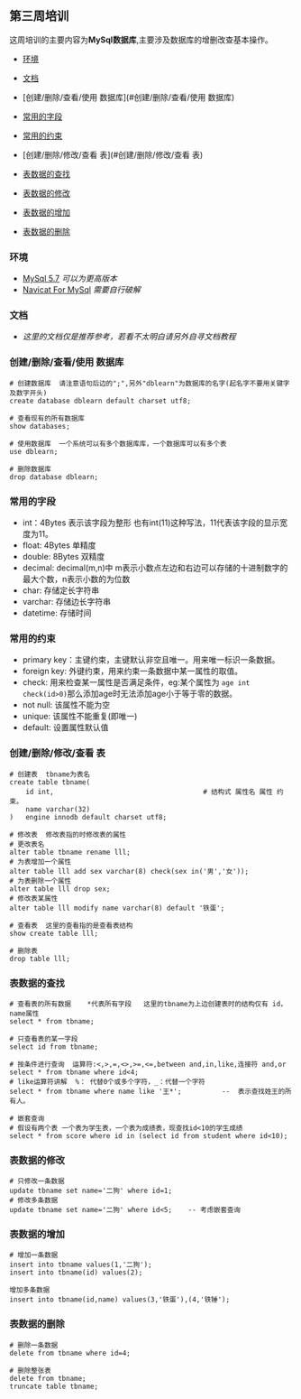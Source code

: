 ## 第三周培训

这周培训的主要内容为**MySql数据库**,主要涉及数据库的增删改查基本操作。

- [环境](#环境)

- [文档](#文档)

- [创建/删除/查看/使用 数据库](#创建/删除/查看/使用 数据库)

- [常用的字段](#常用的字段)

- [常用的约束](#常用的约束)

- [创建/删除/修改/查看 表](#创建/删除/修改/查看 表)

- [表数据的查找](#表数据的查找)

- [表数据的修改](#表数据的修改)

- [表数据的增加](#表数据的增加)

- [表数据的删除](#表数据的删除)

  

  

### 环境 

- [MySql 5.7](https://dev.mysql.com/downloads/installer/)	*可以为更高版本*
- [Navicat For MySql](https://www.navicat.com.cn/download/navicat-for-mysql)    *需要自行破解*



### 文档

- ​     *这里的文档仅是推荐参考，若看不太明白请另外自寻文档教程*



### 创建/删除/查看/使用 数据库

```
# 创建数据库  请注意语句后边的";",另外"dblearn"为数据库的名字(起名字不要用关键字及数字开头)
create database dblearn default charset utf8;

# 查看现有的所有数据库
show databases;

# 使用数据库  一个系统可以有多个数据库库，一个数据库可以有多个表
use dblearn;

# 删除数据库
drop database dblearn;

```





### 常用的字段

- int：4Bytes 表示该字段为整形  也有int(11)这种写法，11代表该字段的显示宽度为11。
- float: 4Bytes  单精度
- double: 8Bytes  双精度
- decimal:  decimal(m,n)中 m表示小数点左边和右边可以存储的十进制数字的最大个数，n表示小数的为位数
- char: 存储定长字符串
- varchar: 存储边长字符串
- datetime: 存储时间



### 常用的约束

- primary key：主键约束，主键默认非空且唯一。用来唯一标识一条数据。
- foreign key:   外键约束，用来约束一条数据中某一属性的取值。
- check:  用来检查某一属性是否满足条件，eg:某个属性为  `age int check(id>0)`那么添加age时无法添加age小于等于零的数据。
- not null: 该属性不能为空
- unique: 该属性不能重复(即唯一)
- default: 设置属性默认值



### 创建/删除/修改/查看 表

```
# 创建表  tbname为表名   
create table tbname(
	id int,										# 结构式 属性名 属性 约束。
	name varchar(32)
)	engine innodb default charset utf8;

# 修改表  修改表指的时修改表的属性
# 更改表名
alter table tbname rename lll;
# 为表增加一个属性
alter table lll add sex varchar(8) check(sex in('男','女'));
# 为表删除一个属性
alter table lll drop sex;
# 修改表某属性
alter table lll modify name varchar(8) default '铁蛋';

# 查看表  这里的查看指的是查看表结构
show create table lll;

# 删除表
drop table lll;
```



### 表数据的查找

```
# 查看表的所有数据    *代表所有字段   这里的tbname为上边创建表时的结构仅有 id，name属性
select * from tbname;

# 只查看表的某一字段
select id from tbname;

# 按条件进行查询  运算符:<,>,=,<>,>=,<=,between and,in,like,连接符 and,or
select * from tbname where id<4;
# like运算符讲解  %： 代替0个或多个字符，_：代替一个字符
select * from tbname where name like '王*';			--  表示查找姓王的所有人。

# 嵌套查询
# 假设有两个表 一个表为学生表，一个表为成绩表，现查找id<10的学生成绩
select * from score where id in (select id from student where id<10);
```



### 表数据的修改

```
# 只修改一条数据
update tbname set name='二狗' where id=1;
# 修改多条数据
update tbname set name='二狗' where id<5;    -- 考虑嵌套查询
```

### 表数据的增加

```
# 增加一条数据
insert into tbname values(1,'二狗');
insert into tbname(id) values(2);

增加多条数据
insert into tbname(id,name) values(3,'铁蛋'),(4,'铁锤');
```

### 表数据的删除

```
# 删除一条数据
delete from tbname where id=4;

# 删除整张表
delete from tbname;
truncate table tbname;
```


